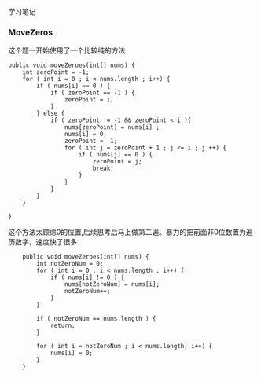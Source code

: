 学习笔记

### MoveZeros
这个题一开始使用了一个比较纯的方法
    
    public void moveZeroes(int[] nums) {
        int zeroPoint = -1;
        for ( int i = 0 ; i < nums.length ; i++) {
            if ( nums[i] == 0 ) {
                if ( zeroPoint == -1 ) {
                    zeroPoint = i;
                }
            } else {
                if ( zeroPoint != -1 && zeroPoint < i ){
                    nums[zeroPoint] = nums[i] ;
                    nums[i] = 0;
                    zeroPoint = -1;
                    for ( int j = zeroPoint + 1 ; j <= i ; j ++) {
                        if ( nums[j] == 0 ) {
                            zeroPoint = j;
                            break;
                        }
                    }
                }
            }
        }

    }
这个方法太顾虑0的位置,后续思考后马上做第二遍。暴力的把前面非0位数置为遍历数字，速度快了很多
    
        public void moveZeroes(int[] nums) {
            int notZeroNum = 0;
            for ( int i = 0 ; i < nums.length ; i++) {
                if ( nums[i] != 0 ) {
                    nums[notZeroNum] = nums[i];
                    notZeroNum++;
                }
            }
    
            if ( notZeroNum == nums.length ) {
                return;
            }
    
            for ( int i = notZeroNum ; i < nums.length; i++) {
                nums[i] = 0;
            }
        }

